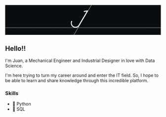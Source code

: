 <img src="https://github.com/wanaguirre/wanaguirre/blob/main/1_gif.gif">

## Hello!!

I'm Juan, a Mechanical Engineer and Industrial Designer in love with Data Science. 

I'm here trying to turn my career around and enter the IT field. So, I hope to be able to learn and share knowledge through this incredible platform.

### Skills
* 🐍 Python
* 🐘 SQL 
